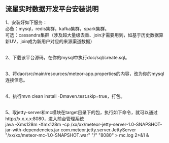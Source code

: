 流星实时数据开发平台安装说明
-------------

1、安装好如下服务：<br />
必备：mysql，redis集群，kafka集群，spark集群。<br />
可选：cassandra集群（涉及超大量级去重、join才需要用到，如基于历史数据算新UV，join成为新用户对应的来源渠道数据）<br /><br />

2、下载该平台源码，在你的mysql中执行doc/sql/create.sql。<br /><br />

3、将dao/src/main/resources/meteor-app.properties的内容，改为你的mysql连接信息。<br /><br />

4、执行mvn clean install -Dmaven.test.skip=true，打包。<br /><br />

5、取jetty-server和mc模块在target目录下的包，执行如下命令，就可以通过http://x.x.x.x:8080，进入前台管理系统<br />
java -Xms128m -Xmx128m -cp /xx/xx/meteor-jetty-server-1.0-SNAPSHOT-jar-with-dependencies.jar com.meteor.jetty.server.JettyServer "/xx/xx/meteor-mc-1.0-SNAPSHOT.war" "/" "8080" > mc.log 2>&1 &







